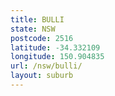 ```yaml
---
title: BULLI
state: NSW
postcode: 2516
latitude: -34.332109
longitude: 150.904835
url: /nsw/bulli/
layout: suburb
---
```

